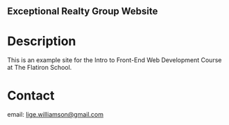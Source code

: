 Exceptional Realty Group Website
---

# Description

This is an example site for the Intro to Front-End Web Development Course at The Flatiron School.

# Contact

email: lige.williamson@gmail.com